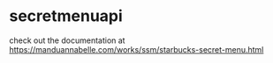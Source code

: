 # secretmenuapi
check out the documentation at https://manduannabelle.com/works/ssm/starbucks-secret-menu.html
